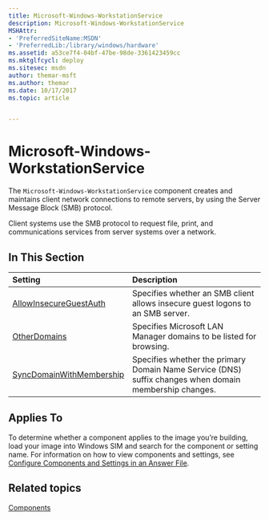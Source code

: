 ```yaml
---
title: Microsoft-Windows-WorkstationService
description: Microsoft-Windows-WorkstationService
MSHAttr:
- 'PreferredSiteName:MSDN'
- 'PreferredLib:/library/windows/hardware'
ms.assetid: a53ce7f4-04bf-47be-98de-3361423459cc
ms.mktglfcycl: deploy
ms.sitesec: msdn
author: themar-msft
ms.author: themar
ms.date: 10/17/2017
ms.topic: article


---
```

# Microsoft-Windows-WorkstationService

The `Microsoft-Windows-WorkstationService` component creates and maintains client network connections to remote servers, by using the Server Message Block (SMB) protocol.

Client systems use the SMB protocol to request file, print, and communications services from server systems over a network.

## In This Section

| Setting                 | Description                                                                           |
|:------------------------|:--------------------------------------------------------------------------------------|
| [AllowInsecureGuestAuth](microsoft-windows-workstationservice-allowinsecureguestauth.md) | Specifies whether an SMB client allows insecure guest logons to an SMB server. |
| [OtherDomains](microsoft-windows-workstationservice-otherdomains.md) | Specifies Microsoft LAN Manager domains to be listed for browsing. |
| [SyncDomainWithMembership](microsoft-windows-workstationservice-syncdomainwithmembership.md) | Specifies whether the primary Domain Name Service (DNS) suffix changes when domain membership changes. |

## Applies To

To determine whether a component applies to the image you’re building, load your image into Windows SIM and search for the component or setting name. For information on how to view components and settings, see [Configure Components and Settings in an Answer File](https://docs.microsoft.com/en-us/windows-hardware/customize/desktop/wsim/configure-components-and-settings-in-an-answer-file).

## Related topics

[Components](components-b-unattend.md)
